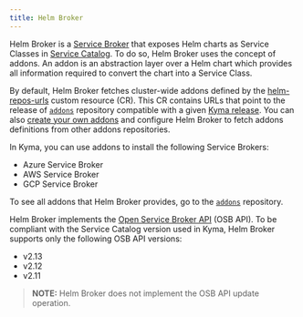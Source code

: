 ```yaml
---
title: Helm Broker
---
```


Helm Broker is a [Service Broker](./smgt-02-brokers-overview.md) that exposes Helm charts as Service Classes in [Service Catalog](./smgt-01-sc-overview.md). To do so, Helm Broker uses the concept of addons. An addon is an abstraction layer over a Helm chart which provides all information required to convert the chart into a Service Class.

By default, Helm Broker fetches cluster-wide addons defined by the [helm-repos-urls](https://github.com/kyma-project/kyma/blob/main/resources/helm-broker/templates/default-addons-cfg.yaml) custom resource (CR). This CR contains URLs that point to the release of  [`addons`](https://github.com/kyma-project/addons/releases) repository compatible with a given [Kyma release](https://github.com/kyma-project/kyma/releases). You can also [create your own addons](../../../03-tutorials/service-management/smgt-11-hb-create-addons.md) and configure Helm Broker to fetch addons definitions from other addons repositories.

In Kyma, you can use addons to install the following Service Brokers:

* Azure Service Broker
* AWS Service Broker
* GCP Service Broker

To see all addons that Helm Broker provides, go to the [`addons`](https://github.com/kyma-project/addons) repository.

Helm Broker implements the [Open Service Broker API](https://github.com/openservicebrokerapi/servicebroker/blob/v2.14/profile.md#service-metadata) (OSB API).
To be compliant with the Service Catalog version used in Kyma, Helm Broker supports only the following OSB API versions:
- v2.13
- v2.12
- v2.11

> **NOTE:** Helm Broker does not implement the OSB API update operation.
